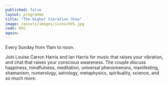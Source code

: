 ```yaml
---
published: false
layout: programme
title: "The Higher Vibration Show"
image: /assets/images/icons/HVS.jpg
code: HVS
again:
---
```


Every Sunday from 11am to noon.

Join Louise Carron Harris and Ian Harris for music that raises your vibration, and chat that raises your conscious awareness. The couple discuss happiness, mindfulness, meditation, universal phenomenons, manifesting, shamanism, numerology, astrology, metaphysics, spirituality, science, and so much more.
